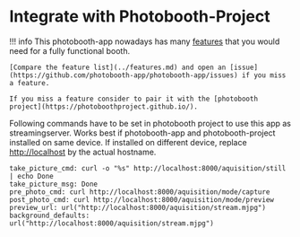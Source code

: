 
# Integrate with Photobooth-Project

!!! info
    This photobooth-app nowadays has many [features](../features.md) that you would need for a fully functional booth.

    [Compare the feature list](../features.md) and open an [issue](https://github.com/photobooth-app/photobooth-app/issues) if you miss a feature.

    If you miss a feature consider to pair it with the [photobooth project](https://photoboothproject.github.io/).

Following commands have to be set in photobooth project to use this app as streamingserver.
Works best if photobooth-app and photobooth-project installed on same device.
If installed on different device, replace <http://localhost> by the actual hostname.

```text
take_picture_cmd: curl -o "%s" http://localhost:8000/aquisition/still | echo Done
take_picture_msg: Done
pre_photo_cmd: curl http://localhost:8000/aquisition/mode/capture
post_photo_cmd: curl http://localhost:8000/aquisition/mode/preview
preview_url: url("http://localhost:8000/aquisition/stream.mjpg")
background_defaults: url("http://localhost:8000/aquisition/stream.mjpg")
```
